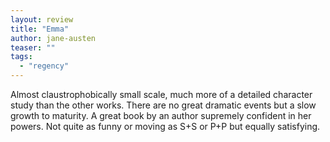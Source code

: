 ```yaml
---
layout: review
title: "Emma"
author: jane-austen
teaser: ""
tags:
  - "regency"
---
```


Almost claustrophobically small scale, much more of a detailed character study
than the other works. There are no great dramatic events but a slow growth to
maturity. A great book by an author supremely confident in her powers. Not
quite as funny or moving as S+S or P+P but equally satisfying.
